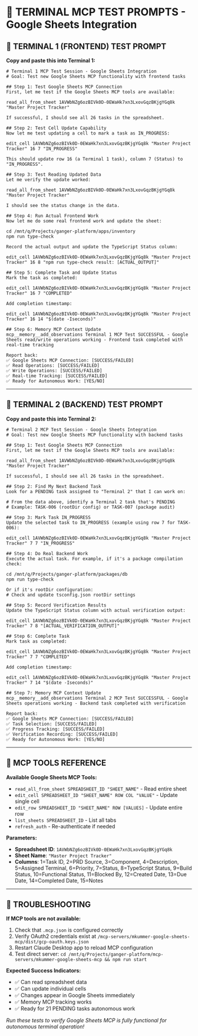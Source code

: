 # 🔬 TERMINAL MCP TEST PROMPTS - Google Sheets Integration

## 🎯 **TERMINAL 1 (FRONTEND) TEST PROMPT**

**Copy and paste this into Terminal 1:**

```
# Terminal 1 MCP Test Session - Google Sheets Integration
# Goal: Test new Google Sheets MCP functionality with frontend tasks

## Step 1: Test Google Sheets MCP Connection
First, let me test if the Google Sheets MCP tools are available:

read_all_from_sheet 1AVWbNZg6ozBIVk0D-0EWaHk7xn3LxovGqzBKjgYGq8k "Master Project Tracker"

If successful, I should see all 26 tasks in the spreadsheet.

## Step 2: Test Cell Update Capability
Now let me test updating a cell to mark a task as IN_PROGRESS:

edit_cell 1AVWbNZg6ozBIVk0D-0EWaHk7xn3LxovGqzBKjgYGq8k "Master Project Tracker" 16 7 "IN_PROGRESS"

This should update row 16 (a Terminal 1 task), column 7 (Status) to "IN_PROGRESS".

## Step 3: Test Reading Updated Data
Let me verify the update worked:

read_all_from_sheet 1AVWbNZg6ozBIVk0D-0EWaHk7xn3LxovGqzBKjgYGq8k "Master Project Tracker"

I should see the status change in the data.

## Step 4: Run Actual Frontend Work
Now let me do some real frontend work and update the sheet:

cd /mnt/q/Projects/ganger-platform/apps/inventory
npm run type-check

Record the actual output and update the TypeScript Status column:

edit_cell 1AVWbNZg6ozBIVk0D-0EWaHk7xn3LxovGqzBKjgYGq8k "Master Project Tracker" 16 8 "npm run type-check result: [ACTUAL_OUTPUT]"

## Step 5: Complete Task and Update Status
Mark the task as completed:

edit_cell 1AVWbNZg6ozBIVk0D-0EWaHk7xn3LxovGqzBKjgYGq8k "Master Project Tracker" 16 7 "COMPLETED"

Add completion timestamp:

edit_cell 1AVWbNZg6ozBIVk0D-0EWaHk7xn3LxovGqzBKjgYGq8k "Master Project Tracker" 16 14 "$(date -Iseconds)"

## Step 6: Memory MCP Context Update
mcp__memory__add_observations Terminal 1 MCP Test SUCCESSFUL - Google Sheets read/write operations working - Frontend task completed with real-time tracking

Report back:
✅ Google Sheets MCP Connection: [SUCCESS/FAILED]
✅ Read Operations: [SUCCESS/FAILED] 
✅ Write Operations: [SUCCESS/FAILED]
✅ Real-time Tracking: [SUCCESS/FAILED]
✅ Ready for Autonomous Work: [YES/NO]
```

---

## 🎯 **TERMINAL 2 (BACKEND) TEST PROMPT**

**Copy and paste this into Terminal 2:**

```
# Terminal 2 MCP Test Session - Google Sheets Integration
# Goal: Test new Google Sheets MCP functionality with backend tasks

## Step 1: Test Google Sheets MCP Connection
First, let me test if the Google Sheets MCP tools are available:

read_all_from_sheet 1AVWbNZg6ozBIVk0D-0EWaHk7xn3LxovGqzBKjgYGq8k "Master Project Tracker"

If successful, I should see all 26 tasks in the spreadsheet.

## Step 2: Find My Next Backend Task
Look for a PENDING task assigned to "Terminal 2" that I can work on:

# From the data above, identify a Terminal 2 task that's PENDING
# Example: TASK-006 (rootDir config) or TASK-007 (package audit)

## Step 3: Mark Task IN_PROGRESS
Update the selected task to IN_PROGRESS (example using row 7 for TASK-006):

edit_cell 1AVWbNZg6ozBIVk0D-0EWaHk7xn3LxovGqzBKjgYGq8k "Master Project Tracker" 7 7 "IN_PROGRESS"

## Step 4: Do Real Backend Work
Execute the actual task. For example, if it's a package compilation check:

cd /mnt/q/Projects/ganger-platform/packages/db
npm run type-check

Or if it's rootDir configuration:
# Check and update tsconfig.json rootDir settings

## Step 5: Record Verification Results
Update the TypeScript Status column with actual verification output:

edit_cell 1AVWbNZg6ozBIVk0D-0EWaHk7xn3LxovGqzBKjgYGq8k "Master Project Tracker" 7 8 "[ACTUAL_VERIFICATION_OUTPUT]"

## Step 6: Complete Task
Mark task as completed:

edit_cell 1AVWbNZg6ozBIVk0D-0EWaHk7xn3LxovGqzBKjgYGq8k "Master Project Tracker" 7 7 "COMPLETED"

Add completion timestamp:

edit_cell 1AVWbNZg6ozBIVk0D-0EWaHk7xn3LxovGqzBKjgYGq8k "Master Project Tracker" 7 14 "$(date -Iseconds)"

## Step 7: Memory MCP Context Update
mcp__memory__add_observations Terminal 2 MCP Test SUCCESSFUL - Google Sheets operations working - Backend task completed with verification

Report back:
✅ Google Sheets MCP Connection: [SUCCESS/FAILED]
✅ Task Selection: [SUCCESS/FAILED]
✅ Progress Tracking: [SUCCESS/FAILED] 
✅ Verification Recording: [SUCCESS/FAILED]
✅ Ready for Autonomous Work: [YES/NO]
```

---

## 🔧 **MCP TOOLS REFERENCE**

**Available Google Sheets MCP Tools:**
- `read_all_from_sheet SPREADSHEET_ID "SHEET_NAME"` - Read entire sheet
- `edit_cell SPREADSHEET_ID "SHEET_NAME" ROW COL "VALUE"` - Update single cell
- `edit_row SPREADSHEET_ID "SHEET_NAME" ROW [VALUES]` - Update entire row
- `list_sheets SPREADSHEET_ID` - List all tabs
- `refresh_auth` - Re-authenticate if needed

**Parameters:**
- **Spreadsheet ID**: `1AVWbNZg6ozBIVk0D-0EWaHk7xn3LxovGqzBKjgYGq8k`
- **Sheet Name**: `"Master Project Tracker"`
- **Columns**: 1=Task ID, 2=PRD Source, 3=Component, 4=Description, 5=Assigned Terminal, 6=Priority, 7=Status, 8=TypeScript Status, 9=Build Status, 10=Functional Status, 11=Blocked By, 12=Created Date, 13=Due Date, 14=Completed Date, 15=Notes

---

## 🚨 **TROUBLESHOOTING**

**If MCP tools are not available:**
1. Check that `.mcp.json` is configured correctly
2. Verify OAuth2 credentials exist at `/mcp-servers/mkummer-google-sheets-mcp/dist/gcp-oauth.keys.json`
3. Restart Claude Desktop app to reload MCP configuration
4. Test direct server: `cd /mnt/q/Projects/ganger-platform/mcp-servers/mkummer-google-sheets-mcp && npm run start`

**Expected Success Indicators:**
- ✅ Can read spreadsheet data
- ✅ Can update individual cells  
- ✅ Changes appear in Google Sheets immediately
- ✅ Memory MCP tracking works
- ✅ Ready for 21 PENDING tasks autonomous work

*Run these tests to verify Google Sheets MCP is fully functional for autonomous terminal operation!*